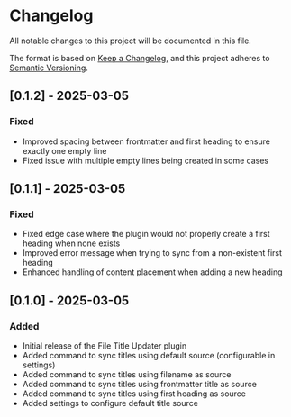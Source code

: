 # Changelog

All notable changes to this project will be documented in this file.

The format is based on [Keep a Changelog](https://keepachangelog.com/en/1.0.0/),
and this project adheres to [Semantic Versioning](https://semver.org/spec/v2.0.0.html).

## [0.1.2] - 2025-03-05

### Fixed

- Improved spacing between frontmatter and first heading to ensure exactly one empty line
- Fixed issue with multiple empty lines being created in some cases

## [0.1.1] - 2025-03-05

### Fixed

- Fixed edge case where the plugin would not properly create a first heading when none exists
- Improved error message when trying to sync from a non-existent first heading
- Enhanced handling of content placement when adding a new heading

## [0.1.0] - 2025-03-05

### Added

- Initial release of the File Title Updater plugin
- Added command to sync titles using default source (configurable in settings)
- Added command to sync titles using filename as source
- Added command to sync titles using frontmatter title as source
- Added command to sync titles using first heading as source
- Added settings to configure default title source
